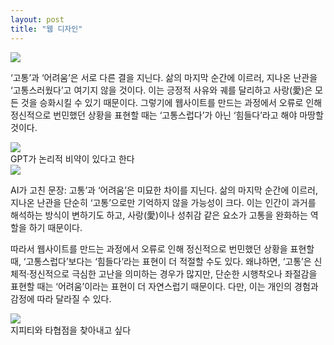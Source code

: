 ```yaml
---
layout: post
title: "웹 디자인"
---
```


<div class="start">
  <img class="lazyload" src="https://github.com/user-attachments/assets/d675d0d2-6b02-4f2f-8421-91e8c4a90d59">
</div>


<div class="txt">

  ‘고통’과 ‘어려움’은 서로 다른 결을 지닌다. 삶의 마지막 순간에 이르러, 지나온 난관을 ‘고통스러웠다’고 여기지 않을 것이다. 이는 긍정적 사유와 궤를 달리하고 사랑(愛)은 모든 것을 승화시킬 수 있기 때문이다.
  그렇기에 웹사이트를 만드는 과정에서 오류로 인해 정신적으로 번민했던 상황을 표현할 때는 ‘고통스럽다’가 아닌 ‘힘들다’라고 해야 마땅할 것이다.
  
</div>






<div class="img">
  <img class="lazyload" src="https://github.com/user-attachments/assets/0c1cebc7-51b3-4e97-97ee-c04ebc69ecbe">
</div>


<div class="txt">
  GPT가 논리적 비약이 있다고 한다
</div>



<div class="img">
  <img class="lazyload" src="https://github.com/user-attachments/assets/335e877d-401d-4c5b-8bb9-1d30cabc0a3c">
</div>


<div class="txt">
  
  AI가 고친 문장: 고통’과 ‘어려움’은 미묘한 차이를 지닌다. 삶의 마지막 순간에 이르러, 지나온 난관을 단순히 ‘고통’으로만 기억하지 않을 가능성이 크다. 이는 인간이 과거를 해석하는 방식이 변하기도 하고, 
  사랑(愛)이나 성취감 같은 요소가 고통을 완화하는 역할을 하기 때문이다.

</div>


<div class="txt">
  
  따라서 웹사이트를 만드는 과정에서 오류로 인해 정신적으로 번민했던 상황을 표현할 때, ‘고통스럽다’보다는 ‘힘들다’라는 표현이 더 적절할 수도 있다. 왜냐하면, ‘고통’은 신체적·정신적으로 극심한 고난을 의미하는 경우가 많지만, 
  단순한 시행착오나 좌절감을 표현할 때는 ‘어려움’이라는 표현이 더 자연스럽기 때문이다. 다만, 이는 개인의 경험과 감정에 따라 달라질 수 있다.
  
</div>



<div class="img">
  <img class="lazyload" src="https://github.com/user-attachments/assets/335e877d-401d-4c5b-8bb9-1d30cabc0a3c">
</div>



<div class="txt">
  지피티와 타협점을 찾아내고 싶다
</div>




